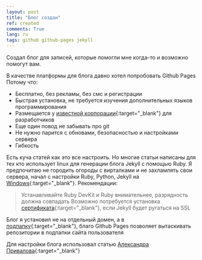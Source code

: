 ```yaml
---
layout: post
title: "Блог создан"
ref: created
comments: True
lang: ru
tags: github github-pages jekyll
---
```


Создал блог для записей, которые помогли мне когда-то и возможно помогут вам. 

В качестве платформы для блога давно хотел попробовать Github Pages
Потому что:

 - Бесплатно, без рекламы, без смс и регистрации
 - Быстрая установка, не требуется изучения дополнительных языков программирования
 - Размещается у [известной корпорации](http://github.com){:target="_blank"} для разработчиков
 - Еще один повод не забывать про git
 - Не нужно парится с обновами, безопасностью и настройками сервера
 - Гибкость

Есть куча статей как это все настроить. Но многие статьи написаны для тех кто использует linux для генерации блога Jekyll с помощью Ruby. 
Я предпочитаю не городить огороды с вирталками и не захламлять свои сервера, начал с настройки Ruby, Python, Jekyll на [Windows](http://jekyll-windows.juthilo.com/){:target="_blank"}.
Рекомендации:

>Устанавливайте Ruby DevKit и Ruby внимательнее, разрядность должна совпадать
>Возможно потребуется установка [сертификата](https://gist.github.com/fnichol/867550){:target="_blank"}, если Jekyll будет ругаться на SSL

Блог я установил не на отдельный домен, а в [подпапку](http://stackoverflow.com/a/29423406/2409592){:target="_blank"}, благо Github Pages позволяет вытаскивать репозитории в подпапки сайта пользователя

Для настройки блога использовал статью [Александра Привалова](http://alexprivalov.org/setup-blog-on-github/#section-1){:target="_blank"}